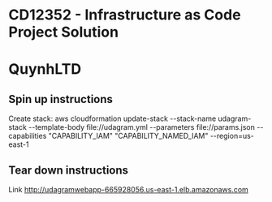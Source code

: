 # CD12352 - Infrastructure as Code Project Solution
# QuynhLTD

## Spin up instructions
Create stack:
aws cloudformation update-stack --stack-name udagram-stack --template-body file://udagram.yml  --parameters file://params.json --capabilities "CAPABILITY_IAM" "CAPABILITY_NAMED_IAM" --region=us-east-1

## Tear down instructions
Link
http://udagramwebapp-665928056.us-east-1.elb.amazonaws.com